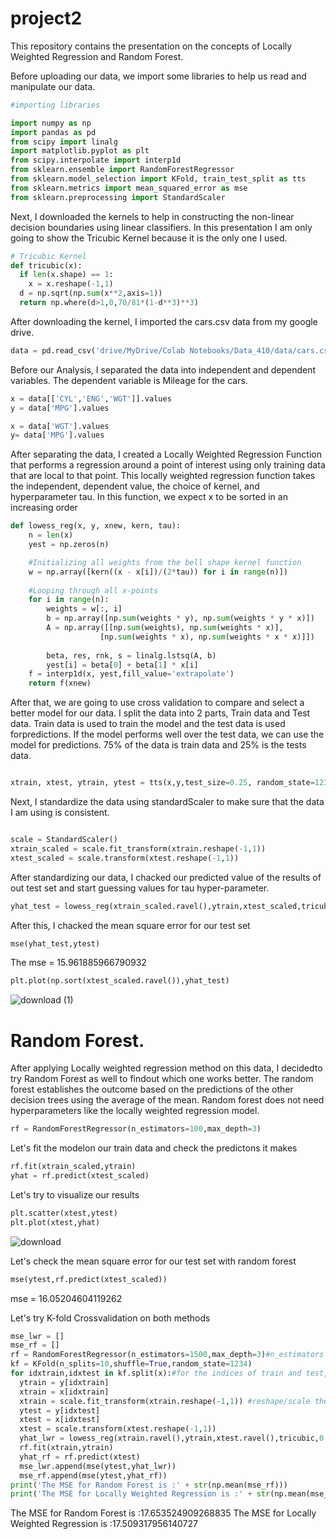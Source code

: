 # project2
This repository contains the presentation on the concepts of Locally Weighted Regression and Random Forest.

Before uploading our data, we import some libraries to help us read and manipulate our data.

```Python
#importing libraries

import numpy as np
import pandas as pd
from scipy import linalg
import matplotlib.pyplot as plt
from scipy.interpolate import interp1d
from sklearn.ensemble import RandomForestRegressor
from sklearn.model_selection import KFold, train_test_split as tts
from sklearn.metrics import mean_squared_error as mse
from sklearn.preprocessing import StandardScaler
```

Next, I downloaded the kernels to help in constructing the non-linear decision boundaries using linear classifiers. In this presentation I am only going to show the Tricubic Kernel because it is the only one I used.

```Python
# Tricubic Kernel
def tricubic(x):
  if len(x.shape) == 1:
    x = x.reshape(-1,1)
  d = np.sqrt(np.sum(x**2,axis=1))
  return np.where(d>1,0,70/81*(1-d**3)**3)
```

After downloading the kernel, I imported the cars.csv data from my google drive. 

```Python
data = pd.read_csv('drive/MyDrive/Colab Notebooks/Data_410/data/cars.csv')
```

Before our Analysis, I separated the data into independent and dependent variables. The dependent variable is Mileage for the cars.

```Python
x = data[['CYL','ENG','WGT']].values
y = data['MPG'].values

x = data['WGT'].values
y= data['MPG'].values

```

After separating the data, I created a Locally Weighted Regression Function that performs a regression around a point of interest using only training data that are local to that point. This locally weighted regression function takes the independent, dependent value, the choice of kernel, and hyperparameter tau. In this function, we expect x to be sorted in an increasing order
```Python
def lowess_reg(x, y, xnew, kern, tau):
    n = len(x)
    yest = np.zeros(n)

    #Initializing all weights from the bell shape kernel function    
    w = np.array([kern((x - x[i])/(2*tau)) for i in range(n)])     
    
    #Looping through all x-points
    for i in range(n):
        weights = w[:, i]
        b = np.array([np.sum(weights * y), np.sum(weights * y * x)])
        A = np.array([[np.sum(weights), np.sum(weights * x)],
                    [np.sum(weights * x), np.sum(weights * x * x)]])
       
        beta, res, rnk, s = linalg.lstsq(A, b)
        yest[i] = beta[0] + beta[1] * x[i] 
    f = interp1d(x, yest,fill_value='extrapolate')
    return f(xnew)
```

After that, we are going to use cross validation to compare and select a better model for our data. I split the data into 2 parts, Train data and Test data. Train data is used to train the model and the test data is used forpredictions. If the model performs well over the test data, we can use the model for predictions. 75% of the data is train data and 25% is the tests data.

```Python 

xtrain, xtest, ytrain, ytest = tts(x,y,test_size=0.25, random_state=123)
```

Next, I standardize the data using standardScaler to make sure that the data I am using is consistent.

```Python

scale = StandardScaler()
xtrain_scaled = scale.fit_transform(xtrain.reshape(-1,1))
xtest_scaled = scale.transform(xtest.reshape(-1,1))

```
After standardizing our data, I chacked our predicted value of the results of out test set and start guessing values for tau hyper-parameter.

```Python
yhat_test = lowess_reg(xtrain_scaled.ravel(),ytrain,xtest_scaled,tricubic,0.1)

```
After this, I chacked the mean square error for our test set

```Python
mse(yhat_test,ytest)

```
The mse = 15.961885966790932 

```Python
plt.plot(np.sort(xtest_scaled.ravel()),yhat_test)
```
![download (1)](https://user-images.githubusercontent.com/98835048/153718249-de76a865-63e2-46dc-8736-75ba76dd9b48.png)

# Random Forest. 

After applying Locally weighted regression method on this data, I decidedto try Random Forest as well to findout which one works better. The random forest establishes the outcome based on the predictions of the other decision trees using the average of the mean. Random forest does not need hyperparameters like the locally weighted regression model.

```Python
rf = RandomForestRegressor(n_estimators=100,max_depth=3)

```
Let's fit the modelon our train data and check the predictons it makes
```Python
rf.fit(xtrain_scaled,ytrain)
yhat = rf.predict(xtest_scaled)
```
Let's try to visualize our results 

```Python
plt.scatter(xtest,ytest)
plt.plot(xtest,yhat)
```
![download](https://user-images.githubusercontent.com/98835048/153719187-6cfd8d43-7752-48e1-afe7-e948808be027.png)

Let's check the mean square error for our test set with random forest
```python
mse(ytest,rf.predict(xtest_scaled))
```
mse = 16.05204604119262

Let's try K-fold Crossvalidation on both methods

```Python
mse_lwr = []
mse_rf = []
rf = RandomForestRegressor(n_estimators=1500,max_depth=3)#n_estimators is the number of trees in the forest
kf = KFold(n_splits=10,shuffle=True,random_state=1234)
for idxtrain,idxtest in kf.split(x):#for the indices of train and test, split the data
  ytrain = y[idxtrain]
  xtrain = x[idxtrain]
  xtrain = scale.fit_transform(xtrain.reshape(-1,1)) #reshape/scale the data
  ytest = y[idxtest]
  xtest = x[idxtest]
  xtest = scale.transform(xtest.reshape(-1,1))
  yhat_lwr = lowess_reg(xtrain.ravel(),ytrain,xtest.ravel(),tricubic,0.4) #tau =0.1 is good when dealing with standardized data
  rf.fit(xtrain,ytrain)
  yhat_rf = rf.predict(xtest)
  mse_lwr.append(mse(ytest,yhat_lwr))
  mse_rf.append(mse(ytest,yhat_rf))
print('The MSE for Random Forest is :' + str(np.mean(mse_rf)))
print('The MSE for Locally Weighted Regression is :' + str(np.mean(mse_lwr)))
```
The MSE for Random Forest is :17.653524909268835
The MSE for Locally Weighted Regression is :17.509317956140727


